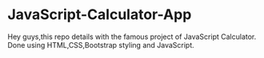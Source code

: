 # JavaScript-Calculator-App

Hey guys,this repo details with the famous project of JavaScript Calculator. Done using HTML,CSS,Bootstrap styling and JavaScript.
